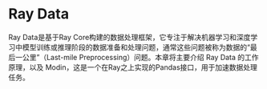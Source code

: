 # Ray Data

Ray Data是基于Ray Core构建的数据处理框架，它专注于解决机器学习和深度学习中模型训练或推理阶段的数据准备和处理问题，通常这些问题被称为数据的“最后一公里”（Last-mile Preprocessing）问题。本章将主要介绍 Ray Data 的工作原理，以及 Modin，这是一个在Ray之上实现的Pandas接口，用于加速数据处理任务。

```{tableofcontents}
```